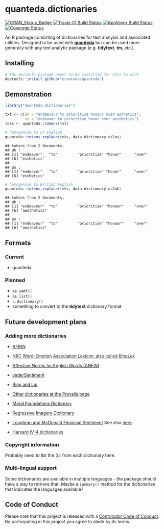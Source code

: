 quanteda.dictionaries
================

[![CRAN\_Status\_Badge](http://www.r-pkg.org/badges/version/quanteda.dictionaries)](https://cran.r-project.org/package=quanteda.dictionaries)
[![Travis-CI Build
Status](https://travis-ci.org/kbenoit/quanteda.dictionaries.svg?branch=master)](https://travis-ci.org/kbenoit/quanteda.dictionaries)
[![AppVeyor Build
Status](https://ci.appveyor.com/api/projects/status/github/kbenoit/quanteda.dictionaries?branch=master&svg=true)](https://ci.appveyor.com/project/kbenoit/quanteda.dictionaries)
[![Coverage
Status](https://img.shields.io/codecov/c/github/kbenoit/quanteda.dictionaries/master.svg)](https://codecov.io/github/kbenoit/quanteda.dictionaries?branch=master)

An R package consisting of dictionaries for text analysis and associated
utilities. Designed to be used with [**quanteda**](http://quanteda.io)
but can be used more generally with any text analytic package (e.g.
**tidytext**, **tm**, etc.).

## Installing

``` r
# the devtools package needs to be installed for this to work
devtools::install_github("quanteda/quanteda") 
```

## Demonstration

``` r
library("quanteda.dictionaries")

txt <- c(uk = "endeavour to prioritise honour over esthetics",
         us = "endeavor to prioritize honor over aesthetics")
toks <- quanteda::tokens(txt)

# homogenize to US English
quanteda::tokens_replace(toks, data_dictionary_uk2us)
```

    ## tokens from 2 documents.
    ## uk :
    ## [1] "endeavor"   "to"         "prioritize" "honor"      "over"      
    ## [6] "esthetics" 
    ## 
    ## us :
    ## [1] "endeavor"   "to"         "prioritize" "honor"      "over"      
    ## [6] "esthetics"

``` r
# homogenise to British English
quanteda::tokens_replace(toks, data_dictionary_us2uk)
```

    ## tokens from 2 documents.
    ## uk :
    ## [1] "endeavour"  "to"         "prioritise" "honour"     "over"      
    ## [6] "aesthetics"
    ## 
    ## us :
    ## [1] "endeavour"  "to"         "prioritise" "honour"     "over"      
    ## [6] "aesthetics"

## Formats

### Current

  - quanteda

### Planned

  - `as.yaml()`  
  - `as.list()`  
  - `c.dictionary()`
  - something to convert to the **tidytext** dictionary
    format

## Future development plans

### Adding more dictionaries

  - [AFINN](http://www2.imm.dtu.dk/pubdb/views/publication_details.php?id=6010)

  - [NRC Word-Emotion Association Lexicon, also called
    EmoLex](http://saifmohammad.com/WebPages/lexicons.html)

  - [Affective Norms for English Words
    (ANEW)](http://csea.phhp.ufl.edu/media/anewmessage.html)

  - [vaderSentiment](https://github.com/cjhutto/vaderSentiment)

  - [Bing and
    Liu](https://www.cs.uic.edu/~liub/FBS/sentiment-analysis.html)

  - [Other dictionaries at the Provalis
    page](https://provalisresearch.com/products/content-analysis-software/wordstat-dictionary/)

  - [Moral Foundations
    Dictionary](http://www.moralfoundations.org/othermaterials)

  - [Regressive Imagery
    Dictionary](http://www.kovcomp.co.uk/wordstat/RID.html)

  - [Loughran and McDonald Financial
    Sentiment](http://www3.nd.edu/~mcdonald/Word_Lists.html) See also
    [here](http://sraf.nd.edu/textual-analysis/resources/).

  - [Harvard IV-4
    dictionaries](http://www.wjh.harvard.edu/~inquirer/homecat.htm)

### Copyright information

Probably need to list the (c) from each dictionary here.

### Multi-lingual support

Some dictionaries are available in multiple languages - the package
should have a way to retrieve that. Maybe a `summary()` method for the
dictionaries that indicates the languages available?

## Code of Conduct

Please note that this project is released with a [Contributor Code of
Conduct](CONDUCT.md). By participating in this project you agree to
abide by its terms.
